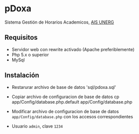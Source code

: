 # pDoxa

Sistema Gestión de Horarios Academicos, [AIS UNERG](http://ais.unerg.edu.ve)


## Requisitos

* Servidor web con rewrite activado (Apache preferiblemente)
* Php 5.x o superior
* MySql

## Instalación

* Restarurar archivo de base de datos 'sql/pdoxa.sql'
* Copiar archivo de configuracion de base de datos
		cp app/Config/database.php.default app/Config/database.php

* Modificar archivo de configuracion de base de datos `app/Config/database.php` con los accesos correspondientes
* Usuario `admin`, clave `1234`
